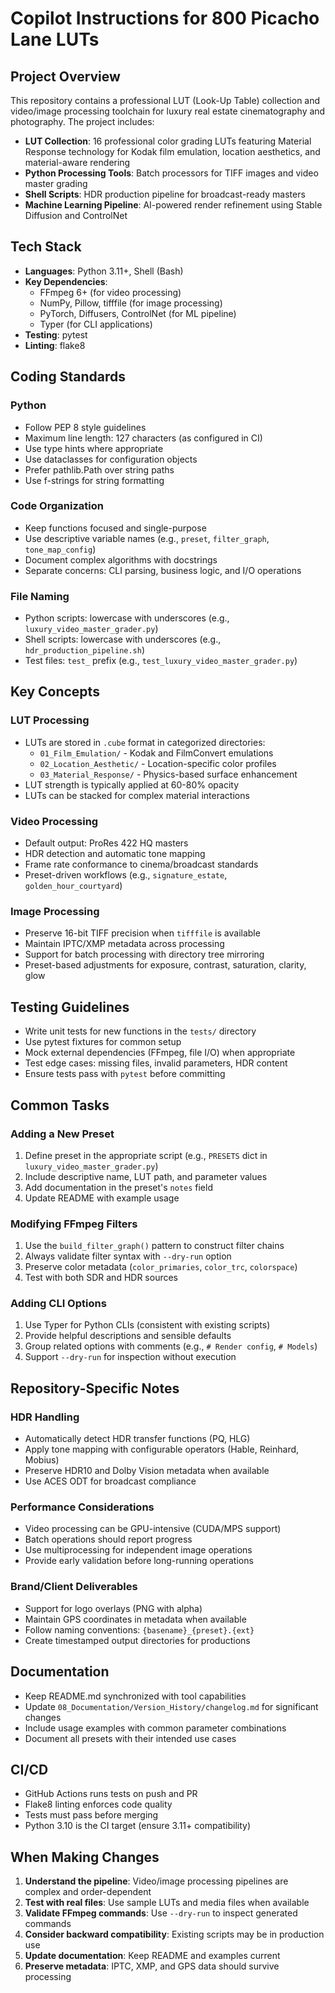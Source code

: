 # Copilot Instructions for 800 Picacho Lane LUTs

## Project Overview

This repository contains a professional LUT (Look-Up Table) collection and video/image processing toolchain for luxury real estate cinematography and photography. The project includes:

- **LUT Collection**: 16 professional color grading LUTs featuring Material Response technology for Kodak film emulation, location aesthetics, and material-aware rendering
- **Python Processing Tools**: Batch processors for TIFF images and video master grading
- **Shell Scripts**: HDR production pipeline for broadcast-ready masters
- **Machine Learning Pipeline**: AI-powered render refinement using Stable Diffusion and ControlNet

## Tech Stack

- **Languages**: Python 3.11+, Shell (Bash)
- **Key Dependencies**: 
  - FFmpeg 6+ (for video processing)
  - NumPy, Pillow, tifffile (for image processing)
  - PyTorch, Diffusers, ControlNet (for ML pipeline)
  - Typer (for CLI applications)
- **Testing**: pytest
- **Linting**: flake8

## Coding Standards

### Python
- Follow PEP 8 style guidelines
- Maximum line length: 127 characters (as configured in CI)
- Use type hints where appropriate
- Use dataclasses for configuration objects
- Prefer pathlib.Path over string paths
- Use f-strings for string formatting

### Code Organization
- Keep functions focused and single-purpose
- Use descriptive variable names (e.g., `preset`, `filter_graph`, `tone_map_config`)
- Document complex algorithms with docstrings
- Separate concerns: CLI parsing, business logic, and I/O operations

### File Naming
- Python scripts: lowercase with underscores (e.g., `luxury_video_master_grader.py`)
- Shell scripts: lowercase with underscores (e.g., `hdr_production_pipeline.sh`)
- Test files: `test_` prefix (e.g., `test_luxury_video_master_grader.py`)

## Key Concepts

### LUT Processing
- LUTs are stored in `.cube` format in categorized directories:
  - `01_Film_Emulation/` - Kodak and FilmConvert emulations
  - `02_Location_Aesthetic/` - Location-specific color profiles
  - `03_Material_Response/` - Physics-based surface enhancement
- LUT strength is typically applied at 60-80% opacity
- LUTs can be stacked for complex material interactions

### Video Processing
- Default output: ProRes 422 HQ masters
- HDR detection and automatic tone mapping
- Frame rate conformance to cinema/broadcast standards
- Preset-driven workflows (e.g., `signature_estate`, `golden_hour_courtyard`)

### Image Processing
- Preserve 16-bit TIFF precision when `tifffile` is available
- Maintain IPTC/XMP metadata across processing
- Support for batch processing with directory tree mirroring
- Preset-based adjustments for exposure, contrast, saturation, clarity, glow

## Testing Guidelines

- Write unit tests for new functions in the `tests/` directory
- Use pytest fixtures for common setup
- Mock external dependencies (FFmpeg, file I/O) when appropriate
- Test edge cases: missing files, invalid parameters, HDR content
- Ensure tests pass with `pytest` before committing

## Common Tasks

### Adding a New Preset
1. Define preset in the appropriate script (e.g., `PRESETS` dict in `luxury_video_master_grader.py`)
2. Include descriptive name, LUT path, and parameter values
3. Add documentation in the preset's `notes` field
4. Update README with example usage

### Modifying FFmpeg Filters
1. Use the `build_filter_graph()` pattern to construct filter chains
2. Always validate filter syntax with `--dry-run` option
3. Preserve color metadata (`color_primaries`, `color_trc`, `colorspace`)
4. Test with both SDR and HDR sources

### Adding CLI Options
1. Use Typer for Python CLIs (consistent with existing scripts)
2. Provide helpful descriptions and sensible defaults
3. Group related options with comments (e.g., `# Render config`, `# Models`)
4. Support `--dry-run` for inspection without execution

## Repository-Specific Notes

### HDR Handling
- Automatically detect HDR transfer functions (PQ, HLG)
- Apply tone mapping with configurable operators (Hable, Reinhard, Mobius)
- Preserve HDR10 and Dolby Vision metadata when available
- Use ACES ODT for broadcast compliance

### Performance Considerations
- Video processing can be GPU-intensive (CUDA/MPS support)
- Batch operations should report progress
- Use multiprocessing for independent image operations
- Provide early validation before long-running operations

### Brand/Client Deliverables
- Support for logo overlays (PNG with alpha)
- Maintain GPS coordinates in metadata when available
- Follow naming conventions: `{basename}_{preset}.{ext}`
- Create timestamped output directories for productions

## Documentation

- Keep README.md synchronized with tool capabilities
- Update `08_Documentation/Version_History/changelog.md` for significant changes
- Include usage examples with common parameter combinations
- Document all presets with their intended use cases

## CI/CD

- GitHub Actions runs tests on push and PR
- Flake8 linting enforces code quality
- Tests must pass before merging
- Python 3.10 is the CI target (ensure 3.11+ compatibility)

## When Making Changes

1. **Understand the pipeline**: Video/image processing pipelines are complex and order-dependent
2. **Test with real files**: Use sample LUTs and media files when available
3. **Validate FFmpeg commands**: Use `--dry-run` to inspect generated commands
4. **Consider backward compatibility**: Existing scripts may be in production use
5. **Update documentation**: Keep README and examples current
6. **Preserve metadata**: IPTC, XMP, and GPS data should survive processing
